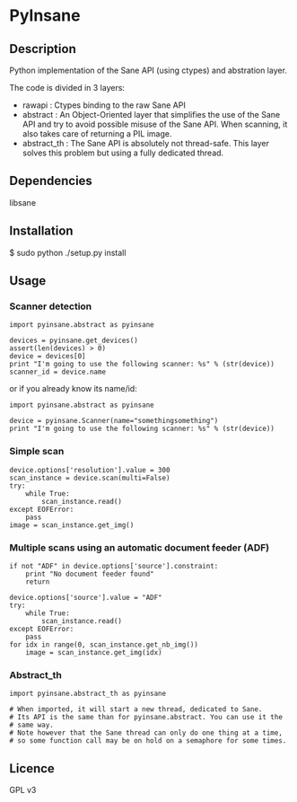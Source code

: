 # PyInsane

## Description

Python implementation of the Sane API (using ctypes) and abstration layer.

The code is divided in 3 layers:
- rawapi : Ctypes binding to the raw Sane API
- abstract : An Object-Oriented layer that simplifies the use of the Sane API
  and try to avoid possible misuse of the Sane API. When scanning, it also takes
  care of returning a PIL image.
- abstract\_th : The Sane API is absolutely not thread-safe. This layer solves
  this problem but using a fully dedicated thread.

## Dependencies

libsane

## Installation

$ sudo python ./setup.py install

## Usage

### Scanner detection

	import pyinsane.abstract as pyinsane

	devices = pyinsane.get_devices()
	assert(len(devices) > 0)
	device = devices[0]
	print "I'm going to use the following scanner: %s" % (str(device))
	scanner_id = device.name

or if you already know its name/id:

	import pyinsane.abstract as pyinsane

	device = pyinsane.Scanner(name="somethingsomething")
	print "I'm going to use the following scanner: %s" % (str(device))

### Simple scan

	device.options['resolution'].value = 300
	scan_instance = device.scan(multi=False)
	try:
		while True:
			scan_instance.read()
	except EOFError:
		pass
	image = scan_instance.get_img()

### Multiple scans using an automatic document feeder (ADF)

	if not "ADF" in device.options['source'].constraint:
		print "No document feeder found"
		return

	device.options['source'].value = "ADF"
	try:
		while True:
			scan_instance.read()
	except EOFError:
		pass
	for idx in range(0, scan_instance.get_nb_img())
		image = scan_instance.get_img(idx)

### Abstract\_th

	import pyinsane.abstract_th as pyinsane

	# When imported, it will start a new thread, dedicated to Sane.
	# Its API is the same than for pyinsane.abstract. You can use it the
	# same way.
	# Note however that the Sane thread can only do one thing at a time,
	# so some function call may be on hold on a semaphore for some times.

## Licence

GPL v3

